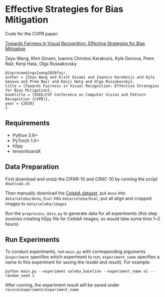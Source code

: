# Effective Strategies for Bias Mitigation
Code for the CVPR paper:

[Towards Fairness in Visual Recognition: Effective Strategies for Bias Mitigation](https://arxiv.org/abs/1911.11834v2)

Zeyu Wang, Klint Qinami, Ioannis Christos Karakozis, Kyle Genova, Prem Nair, Kenji Hata, Olga Russakovsky

```
@inproceedings{wang2020fair,
author = {Zeyu Wang and Klint Qinami and Ioannis Karakozis and Kyle Genova and Prem Nair and Kenji Hata and Olga Russakovsky},
title = {Towards Fairness in Visual Recognition: Effective Strategies for Bias Mitigation},
booktitle = {IEEE/CVF Conference on Computer Vision and Pattern Recognition (CVPR)},
year = {2020}
}
```

## Requirements
* Python 3.6+
* PyTorch 1.0+
* h5py
* tensorboardX

## Data Preparation
First download and unzip the CIFAR-10 and CINIC-10 by running the script `download.sh`

Then manually download the [CelebA dataset](http://mmlab.ie.cuhk.edu.hk/projects/CelebA.html), put `Anno` into `data/celeba/Anno`, `Eval` into `data/celeba/Eval`, put all align and cropped images to `data/celeba/images`

Run the `preprocess_data.py` to generate data for all experiments (this step involves creating h5py file for CelebA images, so would take some time 1~2 hours)

## Run Experiments
To conduct experiments, run `main.py` with corresponding arguments (`experiment` specifies which experiment to run, `experiment_name` specifies a name to this experiment for saving the model and result). For example:

```
python main.py --experiment celeba_baseline --experiment_name e1 --random_seed 1
```

After running, the experiment result will be saved under `record/experiment/experiment_name`
